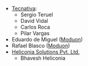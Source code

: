 - [Tecnativa](https://www.tecnativa.com):
  - Sergio Teruel
  - David Vidal
  - Carlos Roca
  - Pilar Vargas
- Eduardo de Miguel ([Moduon](https://www.moduon.team/))
- Rafael Blasco ([Moduon](https://www.moduon.team/))
- [Heliconia Solutions Pvt. Ltd.](<https://www.heliconia.io>)
  - Bhavesh Heliconia
